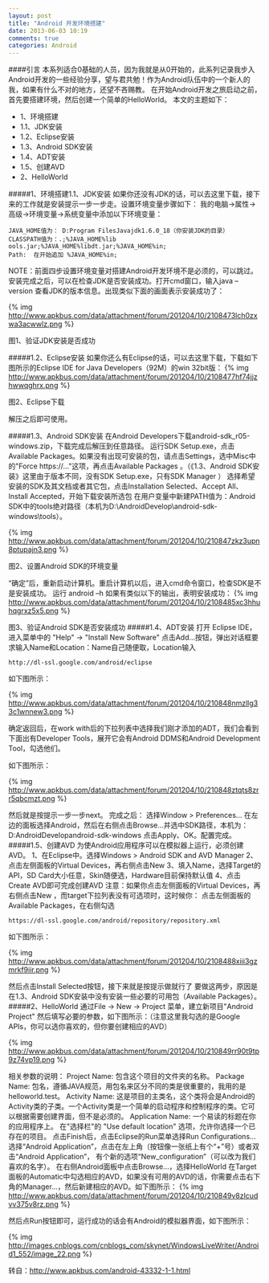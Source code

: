 ```yaml
---
layout: post
title: "Android 开发环境搭建"
date: 2013-06-03 10:19
comments: true
categories: Android
---
```


####引言
本系列适合0基础的人员，因为我就是从0开始的，此系列记录我步入Android开发的一些经验分享，望与君共勉！作为Android队伍中的一个新人的我，如果有什么不对的地方，还望不吝赐教。
在开始Android开发之旅启动之前，首先要搭建环境，然后创建一个简单的HelloWorld。
本文的主题如下：

*	1、环境搭建
*	1.1、JDK安装
*	1.2、Eclipse安装
*	1.3、Android SDK安装
*	1.4、ADT安装
*	1.5、创建AVD
*	2、HelloWorld



#####1、环境搭建1.1、JDK安装
如果你还没有JDK的话，可以去这里下载，接下来的工作就是安装提示一步一步走。设置环境变量步骤如下：
我的电脑->属性->高级->环境变量->系统变量中添加以下环境变量：
```
JAVA_HOME值为： D:Program FilesJavajdk1.6.0_18（你安装JDK的目录）
CLASSPATH值为：.;%JAVA_HOME%lib        ools.jar;%JAVA_HOME%libdt.jar;%JAVA_HOME%in;
Path:  在开始追加 %JAVA_HOME%in;
```

NOTE：前面四步设置环境变量对搭建Android开发环境不是必须的，可以跳过。
安装完成之后，可以在检查JDK是否安装成功。打开cmd窗口，输入java –version 查看JDK的版本信息。出现类似下面的画面表示安装成功了：

{% img http://www.apkbus.com/data/attachment/forum/201204/10/2108473lch0zxwa3acwwlz.png %}
 
图1、验证JDK安装是否成功

#####1.2、Eclipse安装
如果你还么有Eclipse的话，可以去这里下载，下载如下图所示的Eclipse IDE for Java Developers（92M）的win 32bit版：
{% img http://www.apkbus.com/data/attachment/forum/201204/10/2108477hf74jjzhwwqghrx.png %}

图2、Eclipse下载

解压之后即可使用。

#####1.3、Android SDK安装
在Android Developers下载android-sdk_r05-windows.zip，下载完成后解压到任意路径。
运行SDK Setup.exe，点击Available Packages。如果没有出现可安装的包，请点击Settings，选中Misc中的"Force https://..."这项，再点击Available Packages 。（《1.3、Android SDK安装》这里由于版本不同，没有SDK Setup.exe，只有SDK Manager ）
选择希望安装的SDK及其文档或者其它包，点击Installation Selected、Accept All、Install Accepted，开始下载安装所选包
在用户变量中新建PATH值为：Android SDK中的tools绝对路径（本机为D:\AndroidDevelop\android-sdk-windows\tools）。

{% img http://www.apkbus.com/data/attachment/forum/201204/10/210847zkz3upn8ptupajn3.png %}
 
图2、设置Android SDK的环境变量

“确定”后，重新启动计算机。重启计算机以后，进入cmd命令窗口，检查SDK是不是安装成功。 
运行 android –h 如果有类似以下的输出，表明安装成功：
{% img http://www.apkbus.com/data/attachment/forum/201204/10/2108485xc3hhuhqgrxz5x5.png %}

图3、验证Android SDK是否安装成功
#####1.4、ADT安装
打开 Eclipse IDE，进入菜单中的 "Help" -> "Install New Software"
点击Add...按钮，弹出对话框要求输入Name和Location：Name自己随便取，Location输入
```
http://dl-ssl.google.com/android/eclipse
```
如下图所示：  

{% img http://www.apkbus.com/data/attachment/forum/201204/10/210848nmzllg33c1wnnew3.png %}

确定返回后，在work with后的下拉列表中选择我们刚才添加的ADT，我们会看到下面出有Developer Tools，展开它会有Android DDMS和Android Development Tool，勾选他们。   

如下图所示：

{% img http://www.apkbus.com/data/attachment/forum/201204/10/210848ztqts8zrr5qbcmzt.png %}

然后就是按提示一步一步next。
完成之后：
选择Window > Preferences...
在左边的面板选择Android，然后在右侧点击Browse...并选中SDK路径，本机为： 
D:AndroidDevelopandroid-sdk-windows
点击Apply、OK。配置完成。
#####1.5、创建AVD
为使Android应用程序可以在模拟器上运行，必须创建AVD。
1、在Eclipse中。选择Windows > Android SDK and AVD Manager
2、点击左侧面板的Virtual Devices，再右侧点击New
3、填入Name，选择Target的API，SD Card大小任意，Skin随便选，Hardware目前保持默认值
4、点击Create AVD即可完成创建AVD
注意：如果你点击左侧面板的Virtual Devices，再右侧点击New ，而target下拉列表没有可选项时，这时候你：
点击左侧面板的Available Packages，在右侧勾选
```
https://dl-ssl.google.com/android/repository/repository.xml
```
如下图所示：
 
{% img http://www.apkbus.com/data/attachment/forum/201204/10/2108488xiii3gzmrkf9iir.png %}

然后点击Install Selected按钮，接下来就是按提示做就行了
要做这两步，原因是在1.3、Android SDK安装中没有安装一些必要的可用包（Available Packages）。
#####2、HelloWorld
通过File -> New -> Project 菜单，建立新项目"Android Project"
然后填写必要的参数，如下图所示：（注意这里我勾选的是Google APIs，你可以选你喜欢的，但你要创建相应的AVD）

{% img http://www.apkbus.com/data/attachment/forum/201204/10/210849rr90t9tp9z74vp19.png %}
 
相关参数的说明：
Project Name: 包含这个项目的文件夹的名称。
Package Name: 包名，遵循JAVA规范，用包名来区分不同的类是很重要的，我用的是helloworld.test。
Activity Name: 这是项目的主类名，这个类将会是Android的Activity类的子类。一个Activity类是一个简单的启动程序和控制程序的类。它可以根据需要创建界面，但不是必须的。
Application Name: 一个易读的标题在你的应用程序上。
在"选择栏"的 "Use default location" 选项，允许你选择一个已存在的项目。
点击Finish后，点击Eclipse的Run菜单选择Run Configurations…
选择“Android Application”，点击在左上角（按钮像一张纸上有个“+”号）或者双击“Android Application”， 有个新的选项“New_configuration”（可以改为我们喜欢的名字）。
在右侧Android面板中点击Browse…，选择HelloWorld
在Target面板的Automatic中勾选相应的AVD，如果没有可用的AVD的话，你需要点击右下角的Manager…，然后新建相应的AVD。如下图所示：
{% img http://www.apkbus.com/data/attachment/forum/201204/10/210849v8zlcudvv375v8rz.png %}

然后点Run按钮即可，运行成功的话会有Android的模拟器界面，如下图所示：

{% img http://images.cnblogs.com/cnblogs_com/skynet/WindowsLiveWriter/Android1_552/image_22.png %}


转自：http://www.apkbus.com/android-43332-1-1.html